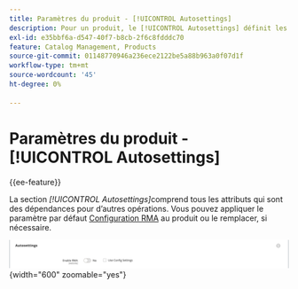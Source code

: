 ```yaml
---
title: Paramètres du produit - [!UICONTROL Autosettings]
description: Pour un produit, le [!UICONTROL Autosettings] définit les attributs qui sont des dépendances pour d’autres opérations.
exl-id: e35bbf6a-d547-40f7-b8cb-2f6c8fdddc70
feature: Catalog Management, Products
source-git-commit: 01148770946a236ece2122be5a88b963a0f07d1f
workflow-type: tm+mt
source-wordcount: '45'
ht-degree: 0%

---
```


# Paramètres du produit - [!UICONTROL Autosettings]

{{ee-feature}}

La section _[!UICONTROL Autosettings]_&#x200B;comprend tous les attributs qui sont des dépendances pour d’autres opérations. Vous pouvez appliquer le paramètre par défaut [Configuration RMA](../stores-purchase/rma-configure.md) au produit ou le remplacer, si nécessaire.

![Autosettings](./assets/product-autosettings.png){width="600" zoomable="yes"}
